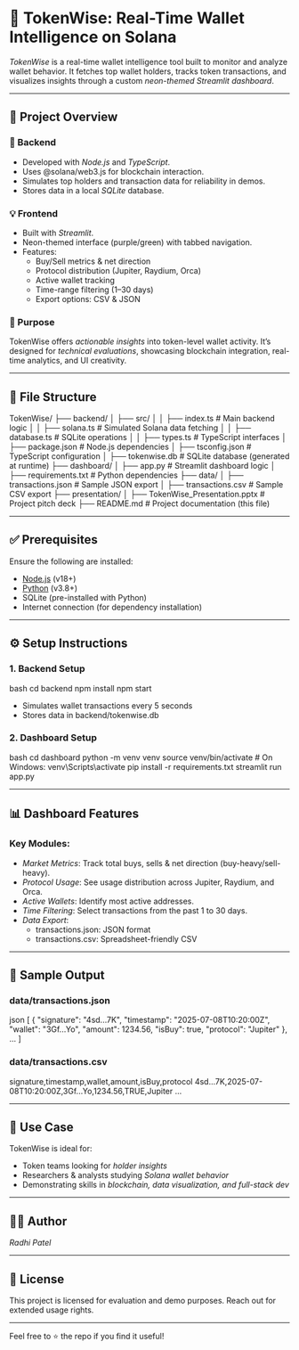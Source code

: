 # 🚀 TokenWise: Real-Time Wallet Intelligence on Solana

*TokenWise* is a real-time wallet intelligence tool built to monitor and analyze wallet behavior. It fetches top wallet holders, tracks token transactions, and visualizes insights through a custom *neon-themed Streamlit dashboard*.

---

## 📌 Project Overview

### 🔧 Backend
- Developed with *Node.js* and *TypeScript*.
- Uses @solana/web3.js for blockchain interaction.
- Simulates top holders and transaction data for reliability in demos.
- Stores data in a local *SQLite* database.

### 💡 Frontend
- Built with *Streamlit*.
- Neon-themed interface (purple/green) with tabbed navigation.
- Features:
  - Buy/Sell metrics & net direction
  - Protocol distribution (Jupiter, Raydium, Orca)
  - Active wallet tracking
  - Time-range filtering (1–30 days)
  - Export options: CSV & JSON

### 🎯 Purpose
TokenWise offers *actionable insights* into token-level wallet activity. It’s designed for *technical evaluations*, showcasing blockchain integration, real-time analytics, and UI creativity.

---

## 📁 File Structure


TokenWise/
├── backend/
│   ├── src/
│   │   ├── index.ts            # Main backend logic
│   │   ├── solana.ts           # Simulated Solana data fetching
│   │   ├── database.ts         # SQLite operations
│   │   ├── types.ts            # TypeScript interfaces
│   ├── package.json            # Node.js dependencies
│   ├── tsconfig.json           # TypeScript configuration
│   ├── tokenwise.db            # SQLite database (generated at runtime)
├── dashboard/
│   ├── app.py                  # Streamlit dashboard logic
│   ├── requirements.txt        # Python dependencies
├── data/
│   ├── transactions.json       # Sample JSON export
│   ├── transactions.csv        # Sample CSV export
├── presentation/
│   ├── TokenWise_Presentation.pptx  # Project pitch deck
├── README.md                   # Project documentation (this file)


---

## ✅ Prerequisites

Ensure the following are installed:

- [Node.js](https://nodejs.org/) (v18+)
- [Python](https://www.python.org/) (v3.8+)
- SQLite (pre-installed with Python)
- Internet connection (for dependency installation)

---

## ⚙ Setup Instructions

### 1. Backend Setup

bash
cd backend
npm install
npm start


- Simulates wallet transactions every 5 seconds
- Stores data in backend/tokenwise.db

### 2. Dashboard Setup

bash
cd dashboard
python -m venv venv
source venv/bin/activate  # On Windows: venv\Scripts\activate
pip install -r requirements.txt
streamlit run app.py


---

## 📊 Dashboard Features

### Key Modules:

- *Market Metrics*: Track total buys, sells & net direction (buy-heavy/sell-heavy).
- *Protocol Usage*: See usage distribution across Jupiter, Raydium, and Orca.
- *Active Wallets*: Identify most active addresses.
- *Time Filtering*: Select transactions from the past 1 to 30 days.
- *Data Export*:
  - transactions.json: JSON format
  - transactions.csv: Spreadsheet-friendly CSV

---

## 📂 Sample Output

### data/transactions.json

json
[
  {
    "signature": "4sd...7K",
    "timestamp": "2025-07-08T10:20:00Z",
    "wallet": "3Gf...Yo",
    "amount": 1234.56,
    "isBuy": true,
    "protocol": "Jupiter"
  },
  ...
]


### data/transactions.csv


signature,timestamp,wallet,amount,isBuy,protocol
4sd...7K,2025-07-08T10:20:00Z,3Gf...Yo,1234.56,TRUE,Jupiter
...


---

## 🧠 Use Case

TokenWise is ideal for:
- Token teams looking for *holder insights*
- Researchers & analysts studying *Solana wallet behavior*
- Demonstrating skills in *blockchain, data visualization, and full-stack dev*

---

## 👨‍💻 Author

*Radhi Patel*

---

## 📄 License

This project is licensed for evaluation and demo purposes. Reach out for extended usage rights.

---

Feel free to ⭐ the repo if you find it useful!
